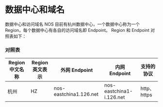 # 数据中心和域名

数据中心和访问域名 NOS 目前有杭州数据中心，一个数据中心称为一个 Region，每个数据中心有各自的访问域名即 Endpoint。
Region 和 Endpoint 对照表如下：

### 对照表

| Region 中文名称 | Region 英文表示 |     外网 Endpoint      |      内网 Endpoint       | 支持的协议  |
|-----------------|-----------------|------------------------|--------------------------|-------------|
| 杭州            | HZ              | nos-eastchina1.126.net | nos-eastchina1-i.126.net | http、https |
















